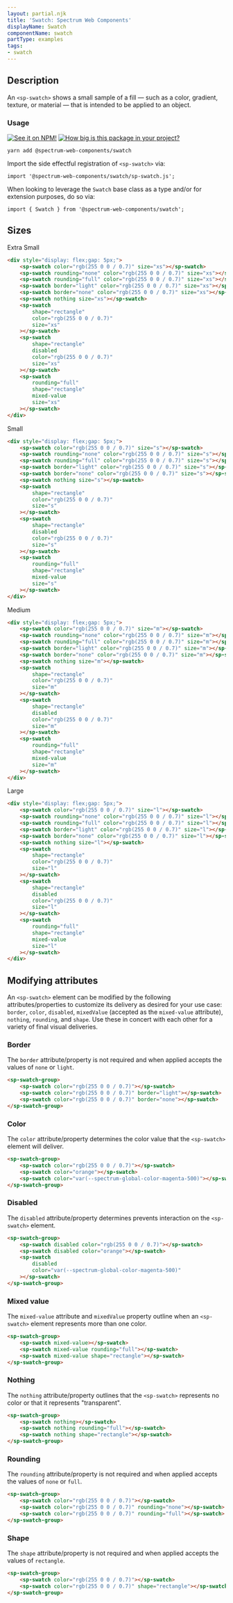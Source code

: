 ```yaml
---
layout: partial.njk
title: 'Swatch: Spectrum Web Components'
displayName: Swatch
componentName: swatch
partType: examples
tags:
- swatch
---
```

## Description

An `<sp-swatch>` shows a small sample of a fill — such as a color, gradient, texture, or material — that is intended to be applied to an object.

### Usage

[![See it on NPM!](https://img.shields.io/npm/v/@spectrum-web-components/swatch?style=for-the-badge)](https://www.npmjs.com/package/@spectrum-web-components/swatch)
[![How big is this package in your project?](https://img.shields.io/bundlephobia/minzip/@spectrum-web-components/swatch?style=for-the-badge)](https://bundlephobia.com/result?p=@spectrum-web-components/swatch)

```
yarn add @spectrum-web-components/swatch
```

Import the side effectful registration of `<sp-swatch>` via:

```
import '@spectrum-web-components/swatch/sp-swatch.js';
```

When looking to leverage the `Swatch` base class as a type and/or for extension purposes, do so via:

```
import { Swatch } from '@spectrum-web-components/swatch';
```

## Sizes

<sp-tabs selected="m" auto label="Size Attribute Options">
<sp-tab value="xs">Extra Small</sp-tab>
<sp-tab-panel value="xs">

```html
<div style="display: flex;gap: 5px;">
    <sp-swatch color="rgb(255 0 0 / 0.7)" size="xs"></sp-swatch>
    <sp-swatch rounding="none" color="rgb(255 0 0 / 0.7)" size="xs"></sp-swatch>
    <sp-swatch rounding="full" color="rgb(255 0 0 / 0.7)" size="xs"></sp-swatch>
    <sp-swatch border="light" color="rgb(255 0 0 / 0.7)" size="xs"></sp-swatch>
    <sp-swatch border="none" color="rgb(255 0 0 / 0.7)" size="xs"></sp-swatch>
    <sp-swatch nothing size="xs"></sp-swatch>
    <sp-swatch
        shape="rectangle"
        color="rgb(255 0 0 / 0.7)"
        size="xs"
    ></sp-swatch>
    <sp-swatch
        shape="rectangle"
        disabled
        color="rgb(255 0 0 / 0.7)"
        size="xs"
    ></sp-swatch>
    <sp-swatch
        rounding="full"
        shape="rectangle"
        mixed-value
        size="xs"
    ></sp-swatch>
</div>
```

</sp-tab-panel>
<sp-tab value="s">Small</sp-tab>
<sp-tab-panel value="s">

```html
<div style="display: flex;gap: 5px;">
    <sp-swatch color="rgb(255 0 0 / 0.7)" size="s"></sp-swatch>
    <sp-swatch rounding="none" color="rgb(255 0 0 / 0.7)" size="s"></sp-swatch>
    <sp-swatch rounding="full" color="rgb(255 0 0 / 0.7)" size="s"></sp-swatch>
    <sp-swatch border="light" color="rgb(255 0 0 / 0.7)" size="s"></sp-swatch>
    <sp-swatch border="none" color="rgb(255 0 0 / 0.7)" size="s"></sp-swatch>
    <sp-swatch nothing size="s"></sp-swatch>
    <sp-swatch
        shape="rectangle"
        color="rgb(255 0 0 / 0.7)"
        size="s"
    ></sp-swatch>
    <sp-swatch
        shape="rectangle"
        disabled
        color="rgb(255 0 0 / 0.7)"
        size="s"
    ></sp-swatch>
    <sp-swatch
        rounding="full"
        shape="rectangle"
        mixed-value
        size="s"
    ></sp-swatch>
</div>
```

</sp-tab-panel>
<sp-tab value="m">Medium</sp-tab>
<sp-tab-panel value="m">

```html
<div style="display: flex;gap: 5px;">
    <sp-swatch color="rgb(255 0 0 / 0.7)" size="m"></sp-swatch>
    <sp-swatch rounding="none" color="rgb(255 0 0 / 0.7)" size="m"></sp-swatch>
    <sp-swatch rounding="full" color="rgb(255 0 0 / 0.7)" size="m"></sp-swatch>
    <sp-swatch border="light" color="rgb(255 0 0 / 0.7)" size="m"></sp-swatch>
    <sp-swatch border="none" color="rgb(255 0 0 / 0.7)" size="m"></sp-swatch>
    <sp-swatch nothing size="m"></sp-swatch>
    <sp-swatch
        shape="rectangle"
        color="rgb(255 0 0 / 0.7)"
        size="m"
    ></sp-swatch>
    <sp-swatch
        shape="rectangle"
        disabled
        color="rgb(255 0 0 / 0.7)"
        size="m"
    ></sp-swatch>
    <sp-swatch
        rounding="full"
        shape="rectangle"
        mixed-value
        size="m"
    ></sp-swatch>
</div>
```

</sp-tab-panel>
<sp-tab value="l">Large</sp-tab>
<sp-tab-panel value="l">

```html
<div style="display: flex;gap: 5px;">
    <sp-swatch color="rgb(255 0 0 / 0.7)" size="l"></sp-swatch>
    <sp-swatch rounding="none" color="rgb(255 0 0 / 0.7)" size="l"></sp-swatch>
    <sp-swatch rounding="full" color="rgb(255 0 0 / 0.7)" size="l"></sp-swatch>
    <sp-swatch border="light" color="rgb(255 0 0 / 0.7)" size="l"></sp-swatch>
    <sp-swatch border="none" color="rgb(255 0 0 / 0.7)" size="l"></sp-swatch>
    <sp-swatch nothing size="l"></sp-swatch>
    <sp-swatch
        shape="rectangle"
        color="rgb(255 0 0 / 0.7)"
        size="l"
    ></sp-swatch>
    <sp-swatch
        shape="rectangle"
        disabled
        color="rgb(255 0 0 / 0.7)"
        size="l"
    ></sp-swatch>
    <sp-swatch
        rounding="full"
        shape="rectangle"
        mixed-value
        size="l"
    ></sp-swatch>
</div>
```

</sp-tab-panel>
</sp-tabs>

## Modifying attributes

An `<sp-swatch>` element can be modified by the following attributes/properties to customize its delivery as desired for your use case: `border`, `color`, `disabled`, `mixedValue` (accepted as the `mixed-value` attribute), `nothing`, `rounding`, and `shape`. Use these in concert with each other for a variety of final visual deliveries.

### Border

The `border` attribute/property is not required and when applied accepts the values of `none` or `light`.

```html
<sp-swatch-group>
    <sp-swatch color="rgb(255 0 0 / 0.7)"></sp-swatch>
    <sp-swatch color="rgb(255 0 0 / 0.7)" border="light"></sp-swatch>
    <sp-swatch color="rgb(255 0 0 / 0.7)" border="none"></sp-swatch>
</sp-swatch-group>
```

### Color

The `color` attribute/property determines the color value that the `<sp-swatch>` element will deliver.

```html
<sp-swatch-group>
    <sp-swatch color="rgb(255 0 0 / 0.7)"></sp-swatch>
    <sp-swatch color="orange"></sp-swatch>
    <sp-swatch color="var(--spectrum-global-color-magenta-500)"></sp-swatch>
</sp-swatch-group>
```

### Disabled

The `disabled` attribute/property determines prevents interaction on the `<sp-swatch>` element.

```html
<sp-swatch-group>
    <sp-swatch disabled color="rgb(255 0 0 / 0.7)"></sp-swatch>
    <sp-swatch disabled color="orange"></sp-swatch>
    <sp-swatch
        disabled
        color="var(--spectrum-global-color-magenta-500)"
    ></sp-swatch>
</sp-swatch-group>
```

### Mixed value

The `mixed-value` attribute and `mixedValue` property outline when an `<sp-swatch>` element represents more than one color.

```html
<sp-swatch-group>
    <sp-swatch mixed-value></sp-swatch>
    <sp-swatch mixed-value rounding="full"></sp-swatch>
    <sp-swatch mixed-value shape="rectangle"></sp-swatch>
</sp-swatch-group>
```

### Nothing

The `nothing` attribute/property outlines that the `<sp-swatch>` represents no color or that it represents "transparent".

```html
<sp-swatch-group>
    <sp-swatch nothing></sp-swatch>
    <sp-swatch nothing rounding="full"></sp-swatch>
    <sp-swatch nothing shape="rectangle"></sp-swatch>
</sp-swatch-group>
```

### Rounding

The `rounding` attribute/property is not required and when applied accepts the values of `none` or `full`.

```html
<sp-swatch-group>
    <sp-swatch color="rgb(255 0 0 / 0.7)"></sp-swatch>
    <sp-swatch color="rgb(255 0 0 / 0.7)" rounding="none"></sp-swatch>
    <sp-swatch color="rgb(255 0 0 / 0.7)" rounding="full"></sp-swatch>
</sp-swatch-group>
```

### Shape

The `shape` attribute/property is not required and when applied accepts the values of `rectangle`.

```html
<sp-swatch-group>
    <sp-swatch color="rgb(255 0 0 / 0.7)"></sp-swatch>
    <sp-swatch color="rgb(255 0 0 / 0.7)" shape="rectangle"></sp-swatch>
</sp-swatch-group>
```
